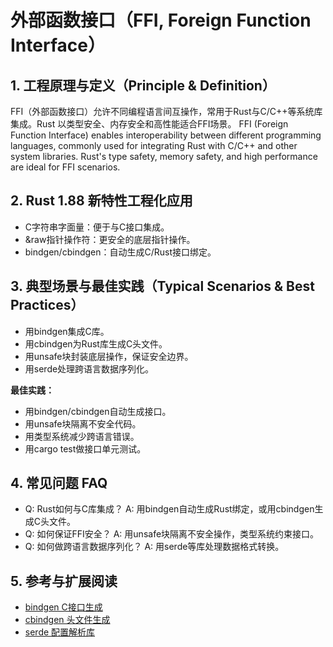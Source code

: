 # 外部函数接口（FFI, Foreign Function Interface）

## 1. 工程原理与定义（Principle & Definition）

FFI（外部函数接口）允许不同编程语言间互操作，常用于Rust与C/C++等系统库集成。Rust 以类型安全、内存安全和高性能适合FFI场景。
FFI (Foreign Function Interface) enables interoperability between different programming languages, commonly used for integrating Rust with C/C++ and other system libraries. Rust's type safety, memory safety, and high performance are ideal for FFI scenarios.

## 2. Rust 1.88 新特性工程化应用

- C字符串字面量：便于与C接口集成。
- &raw指针操作符：更安全的底层指针操作。
- bindgen/cbindgen：自动生成C/Rust接口绑定。

## 3. 典型场景与最佳实践（Typical Scenarios & Best Practices）

- 用bindgen集成C库。
- 用cbindgen为Rust库生成C头文件。
- 用unsafe块封装底层操作，保证安全边界。
- 用serde处理跨语言数据序列化。

**最佳实践：**

- 用bindgen/cbindgen自动生成接口。
- 用unsafe块隔离不安全代码。
- 用类型系统减少跨语言错误。
- 用cargo test做接口单元测试。

## 4. 常见问题 FAQ

- Q: Rust如何与C库集成？
  A: 用bindgen自动生成Rust绑定，或用cbindgen生成C头文件。
- Q: 如何保证FFI安全？
  A: 用unsafe块隔离不安全操作，类型系统约束接口。
- Q: 如何做跨语言数据序列化？
  A: 用serde等库处理数据格式转换。

## 5. 参考与扩展阅读

- [bindgen C接口生成](https://rust-lang.github.io/rust-bindgen/)
- [cbindgen 头文件生成](https://github.com/mozilla/cbindgen)
- [serde 配置解析库](https://serde.rs/)
